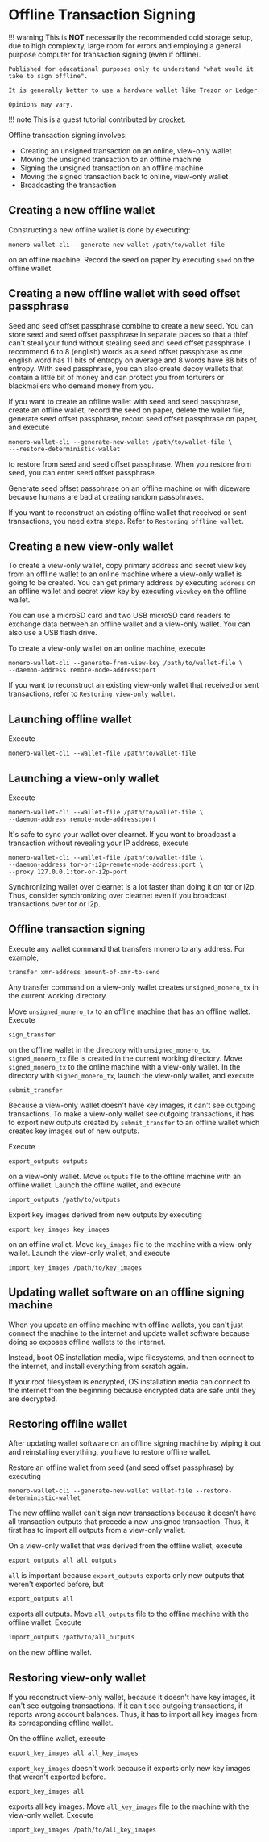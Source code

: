 # Offline Transaction Signing

!!! warning
    This is **NOT** necessarily the recommended cold storage setup,
    due to high complexity, large room for errors and employing
    a general purpose computer for transaction signing (even if offline).

    Published for educational purposes only to understand "what would it take to sign offline".

    It is generally better to use a hardware wallet like Trezor or Ledger.

    Opinions may vary.

!!! note
    This is a guest tutorial contributed by [crocket](https://github.com/crocket).

Offline transaction signing involves:

* Creating an unsigned transaction on an online, view-only wallet
* Moving the unsigned transaction to an offline machine
* Signing the unsigned transaction on an offline machine
* Moving the signed transaction back to online, view-only wallet
* Broadcasting the transaction

## Creating a new offline wallet

Constructing a new offline wallet is done by executing:

```
monero-wallet-cli --generate-new-wallet /path/to/wallet-file
```

on an offline machine. Record the seed on paper by executing `seed` on the offline wallet.

## Creating a new offline wallet with seed offset passphrase

Seed and seed offset passphrase combine to create a new seed. You can store seed
and seed offset passphrase in separate places so that a thief can't steal your
fund without stealing seed and seed offset passphrase. I recommend 6 to 8
(english) words as a seed offset passphrase as one english word has 11 bits of
entropy on average and 8 words have 88 bits of entropy. With seed passphrase,
you can also create decoy wallets that contain a little bit of money and can
protect you from torturers or blackmailers who demand money from you.

If you want to create an offline wallet with seed and seed passphrase,
create an offline wallet, record the seed on paper, delete the wallet file,
generate seed offset passphrase, record seed offset passphrase on paper, and
execute

```
monero-wallet-cli --generate-new-wallet /path/to/wallet-file \
---restore-deterministic-wallet
```

to restore from seed and seed offset passphrase. When you restore from seed, you
can enter seed offset passphrase.

Generate seed offset passphrase on an offline machine or with diceware because
humans are bad at creating random passphrases.

If you want to reconstruct an existing offline wallet that received or sent
transactions, you need extra steps. Refer to `Restoring offline wallet`.

## Creating a new view-only wallet

To create a view-only wallet, copy primary address and secret view key from an
offline wallet to an online machine where a view-only wallet is going to be
created. You can get primary address by executing `address` on an offline wallet
and secret view key by executing `viewkey` on the offline wallet.

You can use a microSD card and two USB microSD card readers to exchange data
between an offline wallet and a view-only wallet. You can also use a USB flash
drive.

To create a view-only wallet on an online machine, execute

```
monero-wallet-cli --generate-from-view-key /path/to/wallet-file \
--daemon-address remote-node-address:port
```

If you want to reconstruct an existing view-only wallet that received or sent
transactions, refer to `Restoring view-only wallet`.

## Launching offline wallet

Execute

```
monero-wallet-cli --wallet-file /path/to/wallet-file
```

## Launching a view-only wallet

Execute

```
monero-wallet-cli --wallet-file /path/to/wallet-file \
--daemon-address remote-node-address:port
```

It's safe to sync your wallet over clearnet. If you want to broadcast a
transaction without revealing your IP address, execute

```
monero-wallet-cli --wallet-file /path/to/wallet-file \
--daemon-address tor-or-i2p-remote-node-address:port \
--proxy 127.0.0.1:tor-or-i2p-port
```

Synchronizing wallet over clearnet is a lot faster than doing it on tor or i2p.
Thus, consider synchronizing over clearnet even if you broadcast transactions
over tor or i2p.

## Offline transaction signing

Execute any wallet command that transfers monero to any address. For example,

```
transfer xmr-address amount-of-xmr-to-send
```

Any transfer command on a view-only wallet creates `unsigned_monero_tx` in the
current working directory.

Move `unsigned_monero_tx` to an offline machine that has an offline wallet.
Execute

```
sign_transfer
```

on the offline wallet in the directory with `unsigned_monero_tx`.
`signed_monero_tx` file is created in the current working directory. Move
`signed_monero_tx` to the online machine with a view-only wallet. In the
directory with `signed_monero_tx`, launch the view-only wallet, and execute

```
submit_transfer
```

Because a view-only wallet doesn't have key images, it can't see outgoing
transactions. To make a view-only wallet see outgoing transactions, it has
to export new outputs created by `submit_transfer` to an offline wallet which
creates key images out of new outputs.

Execute

```
export_outputs outputs
```

on a view-only wallet. Move `outputs` file to the offline machine with an offline
wallet. Launch the offline wallet, and execute

```
import_outputs /path/to/outputs
```

Export key images derived from new outputs by executing

```
export_key_images key_images
```

on an offline wallet. Move `key_images` file to the machine with a view-only
wallet. Launch the view-only wallet, and execute

```
import_key_images /path/to/key_images
```

## Updating wallet software on an offline signing machine

When you update an offline machine with offline wallets, you can't just
connect the machine to the internet and update wallet software because
doing so exposes offline wallets to the internet.

Instead, boot OS installation media, wipe filesystems, and then connect
to the internet, and install everything from scratch again.

If your root filesystem is encrypted, OS installation media can connect
to the internet from the beginning because encrypted data are safe until
they are decrypted.

## Restoring offline wallet

After updating wallet software on an offline signing machine by wiping it out
and reinstalling everything, you have to restore offline wallet.

Restore an offline wallet from seed (and seed offset passphrase) by executing

```
monero-wallet-cli --generate-new-wallet wallet-file --restore-deterministic-wallet
```

The new offline wallet can't sign new transactions because it doesn't have
all transaction outputs that precede a new unsigned transaction. Thus, it first
has to import all outputs from a view-only wallet.

On a view-only wallet that was derived from the offline wallet, execute

```
export_outputs all all_outputs
```

`all` is important because `export_outputs` exports only new outputs that weren't
exported before, but

```
export_outputs all
```

exports all outputs. Move `all_outputs` file to the offline machine with the
offline wallet. Execute

```
import_outputs /path/to/all_outputs
```

on the new offline wallet.

## Restoring view-only wallet

If you reconstruct view-only wallet, because it doesn't have key images,
it can't see outgoing transactions. If it can't see outgoing transactions,
it reports wrong account balances. Thus, it has to import all key images
from its corresponding offline wallet.

On the offline wallet, execute

```
export_key_images all all_key_images
```

`export_key_images` doesn't work because it exports only new key images that
weren't exported before.

```
export_key_images all
```

exports all key images. Move `all_key_images` file to the machine with the
view-only wallet. Execute

```
import_key_images /path/to/all_key_images
```
